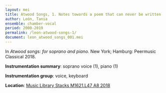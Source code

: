 ```yaml
---
layout: mei
title: Atwood Songs, 1. Notes towards a poem that can never be written
author: León, Tania
ensemble: chamber-vocal
period: 2000-2019
permalink: /leon-atwood-songs-1/
document: leon_atwood_songs_001.mei
---
```


In *Atwood songs: for soprano and piano.* New York; Hamburg: Peermusic Classical 2018.

**Instrumentation summary**: soprano voice (1), piano (1) 

**Instrumentation group**: voice, keyboard

**Location**: <a href="https://tufts.primo.exlibrisgroup.com/permalink/01TUN_INST/1kc9gia/alma991018215939203851" target="_blank">Music Library Stacks M1621.L47 A8 2018</a>